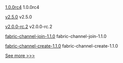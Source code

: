 
[1.0.0rc4](https://github.com/hyperledger/aries-cloudagent-python/releases/tag/1.0.0rc4) 1.0.0rc4

[v2.5.0](https://github.com/hyperledger/aries-framework-swift/releases/tag/v2.5.0) v2.5.0

[v2.0.0-rc.2](https://github.com/hyperledger/cacti/releases/tag/v2.0.0-rc.2) v2.0.0-rc.2

[fabric-channel-join-1.1.0](https://github.com/hyperledger/bevel/releases/tag/fabric-channel-join-1.1.0) fabric-channel-join-1.1.0

[fabric-channel-create-1.1.0](https://github.com/hyperledger/bevel/releases/tag/fabric-channel-create-1.1.0) fabric-channel-create-1.1.0


[See more >>>](https://start-here.hyperledger.org/releases)
